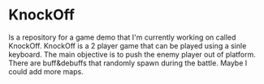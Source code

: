# KnockOff
 Is a repository for a game demo that I'm currently working on called KnockOff. KnockOff is a 2 player game that can be played using a sinle keyboard. The main objective is to push the enemy player out of platform. There are buff&debuffs that randomly spawn during the battle. Maybe I could add more maps. 
